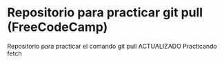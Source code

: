 # Repositorio para practicar git pull (FreeCodeCamp)
Repositorio para practicar el comando git pull ACTUALIZADO
Practicando fetch 
